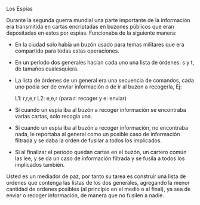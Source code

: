 Los Espías

Durante la segunda guerra mundial una parte importante de la información era transmitida en cartas encriptadas en buzones públicos que eran depositadas en estos por espias. Funcionaba de la siguiente manera:
- En la ciudad solo había un buzón usado para temas militares que era compartido para todas estas operaciones.
- En un período dos generales hacían cada uno una lista de órdenes: s y t, de tamaños cualesquiera.
- La lista de órdenes de un general era una secuencia de comandos, cada uno podía ser de enviar información o de ir al buzon a recogerla, Ej:

    L1: r,r,e,r
    L2: e,e,r 
    (para r: recoger y e: enviar)

- Si cuando un espía iba al buzón a recoger información se encontraba varias cartas, solo recogía una. 
- Si cuando un espía iba al buzón a recoger información, no encontraba nada, le reportaba al general como un posible caso de información filtrada y se daba la orden de fusilar a todos los implicados.
- Si al finalizar el período quedan cartas en el buzón, un cartero común las lee, y se da un caso de información filtrada y se fusila a todos los implicados también.

Usted es un mediador de paz, por tanto su tarea es construir una lista de ordenes que contenga las listas de los dos generales, agregando la menor cantidad de ordenes posibles (al principio en el medio o al final), ya sea de enviar o recoger información, de manera que no fusilen a nadie.


